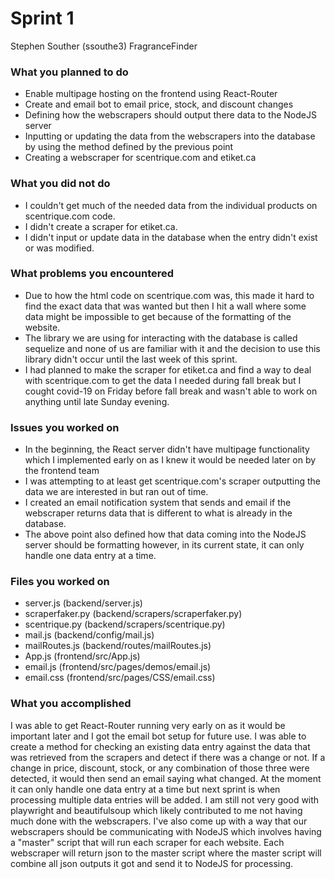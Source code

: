 # Sprint 1
Stephen Souther (ssouthe3) FragranceFinder

### What you planned to do
- Enable multipage hosting on the frontend using React-Router
- Create and email bot to email price, stock, and discount changes
- Defining how the webscrapers should output there data to the NodeJS server
- Inputting or updating the data from the webscrapers into the database by using the method defined by the previous point
- Creating a webscraper for scentrique.com and etiket.ca 

### What you did not do
- I couldn't get much of the needed data from the individual products on scentrique.com code.
- I didn't create a scraper for etiket.ca.
- I didn't input or update data in the database when the entry didn't exist or was modified.

### What problems you encountered
- Due to how the html code on scentrique.com was, this made it hard to find the exact data that was wanted but then I hit a wall where some data might be impossible to get because of the formatting of the website.
- The library we are using for interacting with the database is called sequelize and none of us are familiar with it and the decision to use this library didn't occur until the last week of this sprint.
- I had planned to make the scraper for etiket.ca and find a way to deal with scentrique.com to get the data I needed during fall break but I cought covid-19 on Friday before fall break and wasn't able to work on anything until late Sunday evening.

### Issues you worked on
- In the beginning, the React server didn't have multipage functionality which I implemented early on as I knew it would be needed later on by the frontend team
- I was attempting to at least get scentrique.com's scraper outputting the data we are interested in but ran out of time.
- I created an email notification system that sends and email if the webscraper returns data that is different to what is already in the database.
- The above point also defined how that data coming into the NodeJS server should be formatting however, in its current state, it can only handle one data entry at a time.

### Files you worked on
- server.js (backend/server.js)
- scraperfaker.py (backend/scrapers/scraperfaker.py)
- scentrique.py (backend/scrapers/scentrique.py)
- mail.js (backend/config/mail.js)
- mailRoutes.js (backend/routes/mailRoutes.js)
- App.js (frontend/src/App.js)
- email.js (frontend/src/pages/demos/email.js)
- email.css (frontend/src/pages/CSS/email.css)

### What you accomplished
I was able to get React-Router running very early on as it would be important later and I got the email bot setup for future use. I was able to create a method for checking an existing data entry against the data that was retrieved from the scrapers and detect if there was a change or not. If a change in price, discount, stock, or any combination of those three were detected, it would then send an email saying what changed. At the moment it can only handle one data entry at a time but next sprint is when processing multiple data entries will be added. I am still not very good with playwright and beautifulsoup which likely contributed to me not having much done with the webscrapers. I've also come up with a way that our webscrapers should be communicating with NodeJS which involves having a "master" script that will run each scraper for each website. Each webscraper will return json to the master script where the master script will combine all json outputs it got and send it to NodeJS for processing.